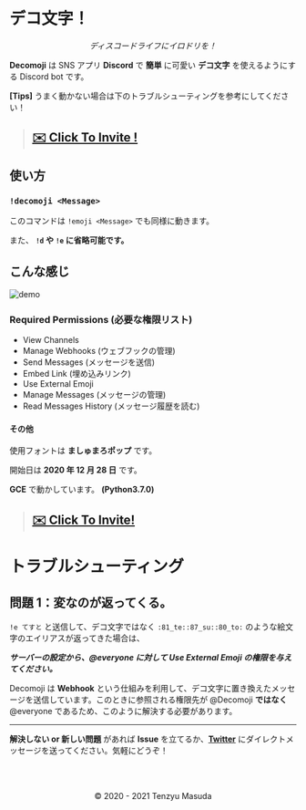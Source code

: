 # デコ文字！

<p align="center"><i>ディスコードライフにイロドリを！</i></p>

**Decomoji** は SNS アプリ **Discord** で **簡単** に可愛い **デコ文字** を使えるようにする Discord bot です。

**[Tips]** うまく動かない場合は下のトラブルシューティングを参考にしてください！

> ## **[✉️ Click To Invite !](https://discord.com/api/oauth2/authorize?client_id=792956411248246796&permissions=537226240&scope=bot)**

## 使い方

### `!decomoji <Message>`

このコマンドは `!emoji <Message>` でも同様に動きます。

また、 **`!d` や `!e` に省略可能です。**

## こんな感じ

![demo](https://cdn.discordapp.com/attachments/752286472383758416/793070793893347328/demo.gif)

### Required Permissions (必要な権限リスト)

- View Channels
- Manage Webhooks (ウェブフックの管理)
- Send Messages (メッセージを送信)
- Embed Link (埋め込みリンク)
- Use External Emoji
- Manage Messages (メッセージの管理)
- Read Messages History (メッセージ履歴を読む)

#### その他

使用フォントは **ましゅまろポップ** です。

開始日は **2020 年 12 月 28 日** です。

**GCE** で動かしています。 **(Python3.7.0)**

> ## **[✉️ Click To Invite!](https://discord.com/api/oauth2/authorize?client_id=792956411248246796&permissions=537226240&scope=bot)**

# トラブルシューティング

## 問題 1：変なのが返ってくる。

`!e てすと` と送信して、デコ文字ではなく `:81_te::87_su::80_to:` のような絵文字のエイリアスが返ってきた場合は、

_**サーバーの設定から、@everyone に対して Use External Emoji の権限を与えてください。**_

Decomoji は **Webhook** という仕組みを利用して、デコ文字に置き換えたメッセージを送信しています。このときに参照される権限先が @Decomoji **ではなく** @everyone であるため、このように解決する必要があります。

<hr />

**解決しない or 新しい問題** があれば **Issue** を立てるか、**[Twitter](https://twitter.com/tenzyumasuda)** にダイレクトメッセージを送ってください。気軽にどうぞ！

<br />

<br />

<p align="center">©️ 2020 - 2021 Tenzyu Masuda</p>

<br />

<br />
